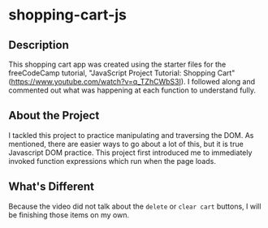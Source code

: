 # shopping-cart-js

## Description
This shopping cart app was created using the starter files for the freeCodeCamp tutorial, "JavaScript Project Tutorial: Shopping Cart" (https://www.youtube.com/watch?v=q_TZhCWbS3I). I followed along and commented out what was happening at each function to understand fully.

## About the Project
I tackled this project to practice manipulating and traversing the DOM. As mentioned, there are easier ways to go about a lot of this, but it is true Javascript DOM practice. This project first introduced me to immediately invoked function expressions which run when the page loads. 


## What's Different
Because the video did not talk about the `delete` or `clear cart` buttons, I will be finishing those items on my own.

